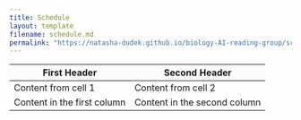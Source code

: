 ```yaml
---
title: Schedule
layout: template
filename: schedule.md
permalink: "https://natasha-dudek.github.io/biology-AI-reading-group/schedule"
--- 
```


First Header | Second Header
------------ | -------------
Content from cell 1 | Content from cell 2
Content in the first column | Content in the second column
